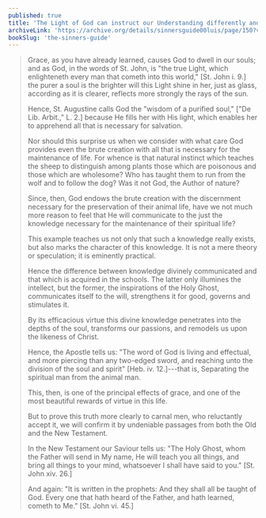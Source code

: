 ```yaml
---
published: true
title: 'The Light of God can instruct our Understanding differently and better than Nature or Schools can'
archiveLink: 'https://archive.org/details/sinnersguide00luis/page/150?view=theater'
bookSlug: 'the-sinners-guide'
---
```


> Grace, as you have already learned, causes God to dwell in our souls; and as God, in the words of St. John, is "the true Light, which enlighteneth every man that cometh into this world," [St. John i. 9.] the purer a soul is the brighter will this Light shine in her, just as glass, according as it is clearer, reflects more strongly the rays of the sun.
> 
> Hence, St. Augustine calls God the "wisdom of a purified soul," ["De Lib. Arbit.," L. 2.] because He fills her with His light, which enables her to apprehend all that is necessary for salvation.
> 
> Nor should this surprise us when we consider with what care God provides even the brute creation with all that is necessary for the maintenance of life. For whence is that natural instinct which teaches the sheep to distinguish among plants those which are poisonous and those which are wholesome? Who has taught them to run from the wolf and to follow the dog? Was it not God, the Author of nature?
> 
> Since, then, God endows the brute creation with the discernment necessary for the preservation of their animal life, have we not much more reason to feel that He will communicate to the just the knowledge necessary for the maintenance of their spiritual life?
> 
> This example teaches us not only that such a knowledge really exists, but also marks the character of this knowledge. It is not a mere theory or speculation; it is eminently practical.
> 
> Hence the difference between knowledge divinely communicated and that which is acquired in the schools. The latter only illumines the intellect, but the former, the inspirations of the Holy Ghost, communicates itself to the will, strengthens it for good, governs and stimulates it.
> 
> By its efficacious virtue this divine knowledge penetrates into the depths of the soul, transforms our passions, and remodels us upon the likeness of Christ.
> 
> Hence, the Apostle tells us: "The word of God is living and effectual, and more piercing than any two-edged sword, and reaching unto the division of the soul and spirit" [Heb. iv. 12.]---that is, Separating the spiritual man from the animal man.
> 
> This, then, is one of the principal effects of grace, and one of the most beautiful rewards of virtue in this life.
> 
> But to prove this truth more clearly to carnal men, who reluctantly accept it, we will confirm it by undeniable passages from both the Old and the New Testament.
> 
> In the New Testament our Saviour tells us: "The Holy Ghost, whom the Father will send in My name, He will teach you all things, and bring all things to your mind, whatsoever I shall have said to you." [St. John xiv. 26.]
> 
> And again: "It is written in the prophets: And they shall all be taught of God. Every one that hath heard of the Father, and hath learned, cometh to Me." [St. John vi. 45.]

